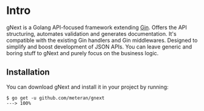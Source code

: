 # Intro

gNext is a Golang API-focused framework extending [Gin](https://github.com/gin-gonic/gin). Offers the API
structuring, automates validation and generates documentation. It's compatible with the existing Gin handlers and Gin
middlewares. Designed to simplify and boost development of JSON APIs. You can leave generic and boring stuff to gNext
and purely focus on the business logic.


## Installation

You can download gNext and install it in your project by running:

```console
$ go get -u github.com/meteran/gnext
---> 100%
```
